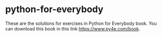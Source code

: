 # python-for-everybody
These are the solutions for exercises in Python for Everybody book. You can download this book in this link https://www.py4e.com/book.
